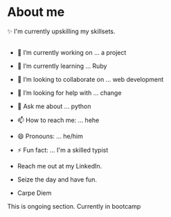 # About me

:sparkles: I'm currently upskilling my skillsets. <br> <br>

- 🔭 I’m currently working on ... a project
- 🌱 I’m currently learning ... Ruby
- 👯 I’m looking to collaborate on ... web development
- 🤔 I’m looking for help with ... change
- 💬 Ask me about ... python
- 📫 How to reach me: ... hehe
- 😄 Pronouns: ... he/him
- ⚡ Fun fact: ... I'm a skilled typist

- Reach me out at my LinkedIn.
- Seize the day and have fun.
- Carpe Diem

This is ongoing section.
Currently in bootcamp
<!-- Hey be consistent and be yourself.

Finish..
  
